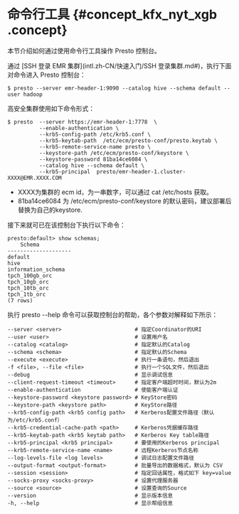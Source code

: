 # 命令行工具 {#concept_kfx_nyt_xgb .concept}

本节介绍如何通过使用命令行工具操作 Presto 控制台。

通过 [SSH 登录 EMR 集群](intl.zh-CN/快速入门/SSH 登录集群.md#)，执行下面对命令进入 Presto 控制台：

```
$ presto --server emr-header-1:9090 --catalog hive --schema default --user hadoop
```

高安全集群使用如下命令形式：

```
$ presto  --server https://emr-header-1:7778  \
          --enable-authentication \
          --krb5-config-path /etc/krb5.conf \
          --krb5-keytab-path  /etc/ecm/presto-conf/presto.keytab \
          --krb5-remote-service-name presto \
          --keystore-path /etc/ecm/presto-conf/keystore \
          --keystore-password 81ba14ce6084 \
          --catalog hive --schema default \
          --krb5-principal  presto/emr-header-1.cluster-XXXX@EMR.XXXX.COM
```

-   XXXX为集群的 ecm id，为一串数字，可以通过 cat /etc/hosts 获取。
-   81ba14ce6084 为 /etc/ecm/presto-conf/keystore 的默认密码，建议部署后替换为自己的keystore.

接下来就可已在该控制台下执行以下命令：

```
presto:default> show schemas;
    Schema
--------------------
default
hive
information_schema
tpch_100gb_orc
tpch_10gb_orc
tpch_10tb_orc
tpch_1tb_orc
(7 rows)
```

执行 presto --help 命令可以获取控制台的帮助，各个参数对解释如下所示：

```
--server <server>                       # 指定Coordinator的URI
--user <user>                           # 设置用户名
--catalog <catalog>                     # 指定默认的Catalog
--schema <schema>                       # 指定默认的Schema
--execute <execute>                     # 执行一条语句，然后退出
-f <file>, --file <file>                # 执行一个SQL文件，然后退出
--debug                                 # 显示调试信息
--client-request-timeout <timeout>      # 指定客户端超时时间，默认为2m
--enable-authentication                 # 使能客户端认证
--keystore-password <keystore password> # KeyStore密码
--keystore-path <keystore path>         # KeyStore路径
--krb5-config-path <krb5 config path>   # Kerberos配置文件路径（默认为/etc/krb5.conf）
--krb5-credential-cache-path <path>     # Kerberos凭据缓存路径
--krb5-keytab-path <krb5 keytab path>   # Kerberos Key table路径
--krb5-principal <krb5 principal>       # 要使用的Kerberos principal
--krb5-remote-service-name <name>       # 远程Kerberos节点名称
--log-levels-file <log levels>          # 调试日志配置文件路径
--output-format <output-format>         # 批量导出的数据格式，默认为 CSV
--session <session>                     # 指定回话属性，格式如下 key=value
--socks-proxy <socks-proxy>             # 设置代理服务器
--source <source>                       # 设置查询的Source
--version                               # 显示版本信息
-h, --help                              # 显示帮组信息
```

